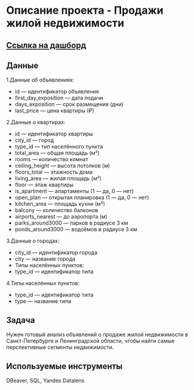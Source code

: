 # Описание проекта  - Продажи жилой недвижимости

## [Ссылка на дашборд](https://datalens.yandex/v8uu4bm4sr28i)

## Данные
1.Данные об объявлениях:

  - id — идентификатор объявления
  - first_day_exposition — дата подачи
  - days_exposition — срок размещения (дни)
  - last_price — цена квартиры (₽)

2.Данные о квартирах:

  - id — идентификатор квартиры
  - city_id — город
  - type_id — тип населённого пункта
  - total_area — общая площадь (м²)
  - rooms — количество комнат
  - ceiling_height — высота потолков (м)
  - floors_total — этажность дома
  - living_area — жилая площадь (м²)
  - floor — этаж квартиры
  - is_apartment — апартаменты (1 — да, 0 — нет)
  - open_plan — открытая планировка (1 — да, 0 — нет)
  - kitchen_area — площадь кухни (м²)
  - balcony — количество балконов
  - airports_nearest — до аэропорта (м)
  - parks_around3000 — парков в радиусе 3 км
  - ponds_around3000 — водоёмов в радиусе 3 км

3.Данные о городах:

  - city_id — идентификатор города
  - city — название города
  - Типы населённых пунктов:
  - type_id — идентификатор типа

4.Типы населённых пунктов:
  - type_id — идентификатор типа
  - type — название типа
## Задача
Нужен готовый анализ объявлений о продаже жилой недвижимости в Санкт-Петербурге и Ленинградской области, чтобы найти самые перспективные сегменты недвижимости.
## Используемые инструменты
DBeaver, SQL, Yandex Datalens
